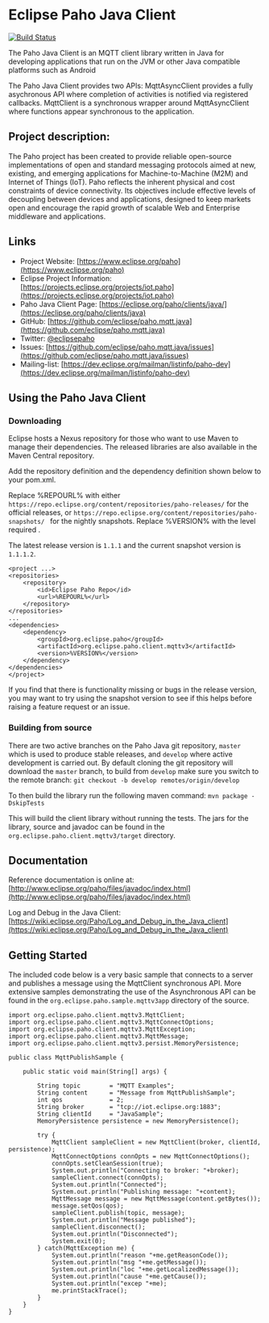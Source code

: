 # Eclipse Paho Java Client
[![Build Status](https://travis-ci.org/eclipse/paho.mqtt.java.svg?branch=master)](https://travis-ci.org/eclipse/paho.mqtt.java)

The Paho Java Client is an MQTT client library written in Java for developing applications that run on the JVM or other Java compatible platforms such as Android

The Paho Java Client provides two APIs: MqttAsyncClient provides a fully asychronous API where completion of activities is notified via registered callbacks. MqttClient is a synchronous wrapper around MqttAsyncClient where functions appear synchronous to the application.


## Project description:

The Paho project has been created to provide reliable open-source implementations of open and standard messaging protocols aimed at new, existing, and emerging applications for Machine-to-Machine (M2M) and Internet of Things (IoT).
Paho reflects the inherent physical and cost constraints of device connectivity. Its objectives include effective levels of decoupling between devices and applications, designed to keep markets open and encourage the rapid growth of scalable Web and Enterprise middleware and applications.


## Links

- Project Website: [https://www.eclipse.org/paho](https://www.eclipse.org/paho)
- Eclipse Project Information: [https://projects.eclipse.org/projects/iot.paho](https://projects.eclipse.org/projects/iot.paho)
- Paho Java Client Page: [https://eclipse.org/paho/clients/java/](https://eclipse.org/paho/clients/java)
- GitHub: [https://github.com/eclipse/paho.mqtt.java](https://github.com/eclipse/paho.mqtt.java)
- Twitter: [@eclipsepaho](https://twitter.com/eclipsepaho)
- Issues: [https://github.com/eclipse/paho.mqtt.java/issues](https://github.com/eclipse/paho.mqtt.java/issues)
- Mailing-list: [https://dev.eclipse.org/mailman/listinfo/paho-dev](https://dev.eclipse.org/mailman/listinfo/paho-dev)

## Using the Paho Java Client

### Downloading

Eclipse hosts a Nexus repository for those who want to use Maven to manage their dependencies. The released libraries are also available in the Maven Central repository.

Add the repository definition and the dependency definition shown below to your pom.xml.

Replace %REPOURL% with either ``` https://repo.eclipse.org/content/repositories/paho-releases/ ``` for the official releases, or ``` https://repo.eclipse.org/content/repositories/paho-snapshots/  ``` for the nightly snapshots. Replace %VERSION% with the level required .

The latest release version is ```1.1.1``` and the current snapshot version is ```1.1.1.2```.


```
<project ...>
<repositories>
    <repository>
        <id>Eclipse Paho Repo</id>
        <url>%REPOURL%</url>
    </repository>
</repositories>
...
<dependencies>
    <dependency>
        <groupId>org.eclipse.paho</groupId>
        <artifactId>org.eclipse.paho.client.mqttv3</artifactId>
        <version>%VERSION%</version>
    </dependency>
</dependencies>
</project>

```

If you find that there is functionality missing or bugs in the release version, you may want to try using the snapshot version to see if this helps before raising a feature request or an issue.

### Building from source

There are two active branches on the Paho Java git repository, ```master``` which is used to produce stable releases, and ```develop``` where active development is carried out. By default cloning the git repository will download the ```master``` branch, to build from ```develop``` make sure you switch to the remote branch: ``` git checkout -b develop remotes/origin/develop ```

To then build the library run the following maven command: ```mvn package -DskipTests```

This will build the client library without running the tests. The jars for the library, source and javadoc can be found in the ```org.eclipse.paho.client.mqttv3/target``` directory.

## Documentation
Reference documentation is online at: [http://www.eclipse.org/paho/files/javadoc/index.html](http://www.eclipse.org/paho/files/javadoc/index.html)

Log and Debug in the Java Client: [https://wiki.eclipse.org/Paho/Log_and_Debug_in_the_Java_client](https://wiki.eclipse.org/Paho/Log_and_Debug_in_the_Java_client)

## Getting Started

The included code below is a very basic sample that connects to a server and publishes a message using the MqttClient synchronous API. More extensive samples demonstrating the use of the Asynchronous API can be found in the ```org.eclipse.paho.sample.mqttv3app``` directory of the source.


```
import org.eclipse.paho.client.mqttv3.MqttClient;
import org.eclipse.paho.client.mqttv3.MqttConnectOptions;
import org.eclipse.paho.client.mqttv3.MqttException;
import org.eclipse.paho.client.mqttv3.MqttMessage;
import org.eclipse.paho.client.mqttv3.persist.MemoryPersistence;

public class MqttPublishSample {

    public static void main(String[] args) {

        String topic        = "MQTT Examples";
        String content      = "Message from MqttPublishSample";
        int qos             = 2;
        String broker       = "tcp://iot.eclipse.org:1883";
        String clientId     = "JavaSample";
        MemoryPersistence persistence = new MemoryPersistence();

        try {
            MqttClient sampleClient = new MqttClient(broker, clientId, persistence);
            MqttConnectOptions connOpts = new MqttConnectOptions();
            connOpts.setCleanSession(true);
            System.out.println("Connecting to broker: "+broker);
            sampleClient.connect(connOpts);
            System.out.println("Connected");
            System.out.println("Publishing message: "+content);
            MqttMessage message = new MqttMessage(content.getBytes());
            message.setQos(qos);
            sampleClient.publish(topic, message);
            System.out.println("Message published");
            sampleClient.disconnect();
            System.out.println("Disconnected");
            System.exit(0);
        } catch(MqttException me) {
            System.out.println("reason "+me.getReasonCode());
            System.out.println("msg "+me.getMessage());
            System.out.println("loc "+me.getLocalizedMessage());
            System.out.println("cause "+me.getCause());
            System.out.println("excep "+me);
            me.printStackTrace();
        }
    }
}
```
